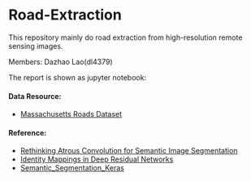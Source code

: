 # Road-Extraction
This repository mainly do road extraction from high-resolution remote sensing images.  
  
Members: Dazhao Lao(dl4379)
  
  The report is shown as jupyter notebook:  
#### Data Resource:  
* [Massachusetts Roads Dataset](https://www.cs.toronto.edu/~vmnih/data/)  
#### Reference:
* [Rethinking Atrous Convolution for Semantic Image Segmentation](https://arxiv.org/abs/1706.05587)
* [Identity Mappings in Deep Residual Networks](https://arxiv.org/pdf/1603.05027.pdf)
* [Semantic_Segmentation_Keras](https://github.com/liuph0119/Semantic_Segmentation_Keras)
